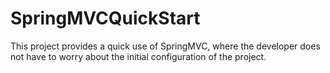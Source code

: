 # SpringMVCQuickStart

This project provides a quick use of SpringMVC, where the developer does not have to worry about the initial configuration of the project.
